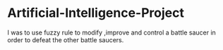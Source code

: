 # Artificial-Intelligence-Project
I was to use fuzzy rule to modify ,improve and control a battle saucer in order to defeat the other battle saucers.
